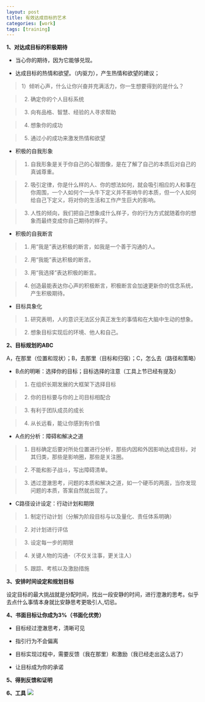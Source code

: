 ```yaml
---
layout: post
title: 有效达成目标的艺术
categories: [work]
tags: [training]
---
```


**1、对达成目标的积极期待**

- 当心你的期待，因为它能够兑现。

- 达成目标的热情和欲望。（内驱力），产生热情和欲望的建议；

> 1）倾听心声，什么让你兴奋并充满活力，你一生想要得到的是什么？

> 2) 确定你的个人目标系统

> 3) 向有品格、智慧、经验的人寻求帮助

> 4) 想象你的成功

> 5) 通过小的成功来激发热情和欲望

- 积极的自我形象

> 1) 自我形象是关于你自己的心智图像，是在了解了自己的本质后对自己的真诚尊重。

> 2) 吸引定律，你是什么样的人、你的想法如何，就会吸引相应的人和事在你周围，一个人如何个一头牛下定义并不影响牛的本质，但一个人如何给自己下定义，将对你的生活和工作产生巨大的影响。

> 3) 人性的倾向，我们把自己想象成什么样子，你的行为方式就随着你的想象而最终变成你自己期待的样子。

- 积极的自我断言

> 1) 用“我是”表达积极的断言，如我是一个善于沟通的人。

> 2) 用“我能”表达积极的断言。

> 3) 用“我选择”表达积极的断言。

> 4) 创造最能表达你心声的积极断言，积极断言会加速更新你的信念系统，产生积极期待。

- 目标具象化

> 1) 研究表明，人的意识无法区分真正发生的事情和在大脑中生动的想象。

> 2) 想象目标实现后的环境、他人和自己。

**2、目标规划的ABC**

A，在那里（位置和现状）；B，去那里（目标和归宿）；C，怎么去（路径和策略）

- B点的明晰：选择你的目标；目标选择的注意（工具上节已经有提及）

> 1) 在组织长期发展的大框架下选择目标

> 2) 你的目标要与你的上司目标相配合

> 3) 有利于团队成员的成长

> 4) 从长远看，能让你感到有价值

- A点的分析：障碍和解决之道

> 1) 目标确定后要对所处位置进行分析，那些内因和外因影响达成目标，对其归类，那些是影响圈，那些是关注圈。

> 2) 不能和影子战斗，写出障碍清单。

> 3) 透过澄澈思考，问题的本质和解决之道，如一个硬币的两面，当你发现问题的本质，答案自然就出现了。

- C路径设计设定：行动计划和期限

> 1) 制定行动计划（分解为阶段目标与以及量化、责任体系明确）

> 2) 对计划进行评估

> 3) 设定每一步的期限

> 4) 关键人物的沟通-（不仅关注事，更关注人）

> 5) 跟踪、考核以及激励措施

**3、安排时间设定和规划目标**

设定目标的最大挑战就是分配时间，找出一段安静的时间，进行澄澈的思考。似乎去点什么事情本身就比安静思考更吸引人,切忌。

**4、书面目标让你成为3%（书面化优势）**

- 目标经过澄澈思考，清晰可见

- 指引行为不会偏离

- 目标实现过程中，需要反馈（我在那里）和激励（我已经走出这么远了）

- 让目标成为你的承诺

**5、得到反馈和证明**

**6、工具**
![](http://mattma2009.qiniudn.com/20140628onedrive/File39.jpg)
